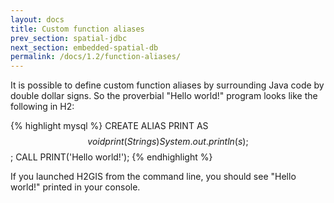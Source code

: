 ```yaml
---
layout: docs
title: Custom function aliases
prev_section: spatial-jdbc
next_section: embedded-spatial-db
permalink: /docs/1.2/function-aliases/
---
```


It is possible to define custom function aliases by surrounding Java code by
double dollar signs.  So the proverbial "Hello world!" program looks like the
following in H2:

{% highlight mysql %}
CREATE ALIAS PRINT AS $$ void print(String s) {
    System.out.println(s); } $$;
CALL PRINT('Hello world!');
{% endhighlight %}

If you launched H2GIS from the command line, you should see "Hello world!"
printed in your console.
